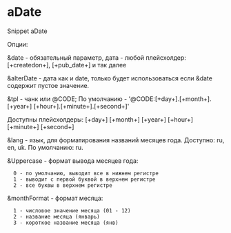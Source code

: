 aDate
=====

Snippet aDate

Опции:

&date - обязательный параметр, дата - любой плейсхолдер: [+createdon+], [+pub_date+] и так далее

&alterDate - дата как и date, только будет использоваться если &date содержит пустое значение.

&tpl - чанк или @CODE; По умолчанию - '@CODE:[+day+].[+month+].[+year+] [+hour+].[+minute+].[+second+]'

Доступны плейсхолдеры: [+day+] [+month+] [+year+] [+hour+] [+minute+] [+second+]

&lang - язык, для форматирования названий месяцев года. Доступно: ru, en, uk. По умолчанию: ru.

&Uppercase - формат вывода месяцев года:

      0 - по умолчанию, выводит все в нижнем регистре
      1 - выводит с первой буквой в верхнем регистре
      2 - все буквы в верхнем регистре
      
&monthFormat - формат месяца:

      1 - числовое значение месяца (01 - 12)
      2 - название месяца (январь)
      3 - короткое название месяца (янв)
